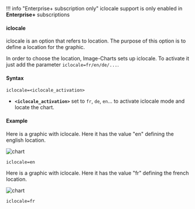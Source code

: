 !!! info "Enterprise+ subscription only"
    iclocale support is only enabled in **Enterprise+** subscriptions

#### iclocale

iclocale is an option that refers to location. The purpose of this option is to define a location for the graphic.

In order to choose the location, Image-Charts sets up iclocale. To activate it just add the parameter `iclocale=fr/en/de/...`.

#### Syntax

```
iclocale=<iclocale_activation>
```

- **`<iclocale_activation>`** set to `fr`, `de`, `en`... to activate iclocale mode and locate the chart.

#### Example

Here is a graphic with iclocale. Here it has the value "en" defining the english location.

![chart](https://image-charts.com/chart?chd=s%3AAtheresadifferencebetweenknowingthepathandwalkingthepath&chf=b0%2Clg%2C90%2C03a9f4%2C0%2C3f51b5%2C1&chs=700x200&cht=bvs&chxt=y&icac=fgribreau&iclocale=en&ichm=7019a4b2ce7a05935c8107b72af893fefc0a0a4494bd62e99476af7f9ab2c5c5)

```
iclocale=en
```

Here is a graphic with iclocale. Here it has the value "fr" defining the french location.

![chart](https://image-charts.com/chart?chd=s%3AAtheresadifferencebetweenknowingthepathandwalkingthepath&chf=b0%2Clg%2C90%2C03a9f4%2C0%2C3f51b5%2C1&chs=700x200&cht=bvs&chxt=y&icac=fgribreau&iclocale=fr&ichm=452401d98485b806f56d8121af14a43bddae1967f70f86ea76f35f55d483f02f)

```
iclocale=fr
```
